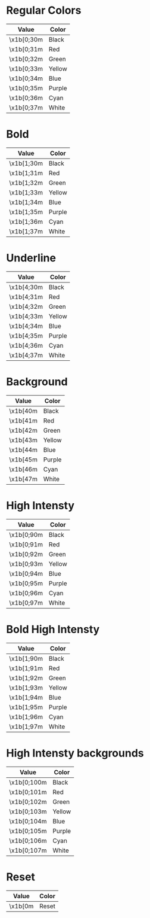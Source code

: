 # Regular Colors

| Value    | Color  |
| -------- | ------ |
| \x1b[0;30m | Black  |
| \x1b[0;31m | Red    |
| \x1b[0;32m | Green  |
| \x1b[0;33m | Yellow |
| \x1b[0;34m | Blue   |
| \x1b[0;35m | Purple |
| \x1b[0;36m | Cyan   |
| \x1b[0;37m | White  |

# Bold

| Value    | Color  |
| -------- | ------ |
| \x1b[1;30m | Black  |
| \x1b[1;31m | Red    |
| \x1b[1;32m | Green  |
| \x1b[1;33m | Yellow |
| \x1b[1;34m | Blue   |
| \x1b[1;35m | Purple |
| \x1b[1;36m | Cyan   |
| \x1b[1;37m | White  |

# Underline

| Value    | Color  |
| -------- | ------ |
| \x1b[4;30m | Black  |
| \x1b[4;31m | Red    |
| \x1b[4;32m | Green  |
| \x1b[4;33m | Yellow |
| \x1b[4;34m | Blue   |
| \x1b[4;35m | Purple |
| \x1b[4;36m | Cyan   |
| \x1b[4;37m | White  |

# Background

| Value  | Color  |
| ------ | ------ |
| \x1b[40m | Black  |
| \x1b[41m | Red    |
| \x1b[42m | Green  |
| \x1b[43m | Yellow |
| \x1b[44m | Blue   |
| \x1b[45m | Purple |
| \x1b[46m | Cyan   |
| \x1b[47m | White  |

# High Intensty

| Value    | Color  |
| -------- | ------ |
| \x1b[0;90m | Black  |
| \x1b[0;91m | Red    |
| \x1b[0;92m | Green  |
| \x1b[0;93m | Yellow |
| \x1b[0;94m | Blue   |
| \x1b[0;95m | Purple |
| \x1b[0;96m | Cyan   |
| \x1b[0;97m | White  |

# Bold High Intensty

| Value    | Color  |
| -------- | ------ |
| \x1b[1;90m | Black  |
| \x1b[1;91m | Red    |
| \x1b[1;92m | Green  |
| \x1b[1;93m | Yellow |
| \x1b[1;94m | Blue   |
| \x1b[1;95m | Purple |
| \x1b[1;96m | Cyan   |
| \x1b[1;97m | White  |

# High Intensty backgrounds

| Value     | Color  |
| --------- | ------ |
| \x1b[0;100m | Black  |
| \x1b[0;101m | Red    |
| \x1b[0;102m | Green  |
| \x1b[0;103m | Yellow |
| \x1b[0;104m | Blue   |
| \x1b[0;105m | Purple |
| \x1b[0;106m | Cyan   |
| \x1b[0;107m | White  |

# Reset

| Value | Color  |
| ----- | ------ |
| \x1b[0m | Reset  |
